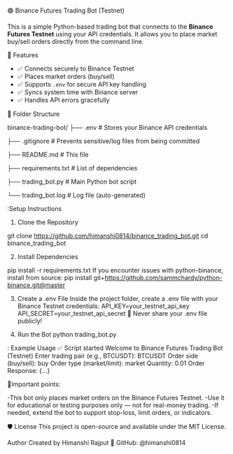 🟢 Binance Futures Trading Bot (Testnet)

This is a simple Python-based trading bot that connects to the **Binance Futures Testnet** using your API credentials. It allows you to place market buy/sell orders directly from the command line.

🚀 Features

- ✅ Connects securely to Binance Testnet
- ✅ Places market orders (buy/sell)
- ✅ Supports `.env` for secure API key handling
- ✅ Syncs system time with Binance server
- ✅ Handles API errors gracefully

 📁 Folder Structure
 
binance-trading-bot/
├── .env # Stores your Binance API credentials

├── .gitignore # Prevents sensitive/log files from being committed

├── README.md # This file

├── requirements.txt # List of dependencies

├── trading_bot.py # Main Python bot script

└── trading_bot.log # Log file (auto-generated)

:Setup Instructions

1. Clone the Repository
   
git clone https://github.com/himanshi0814/binance_trading_bot.git
cd binance_trading_bot

2. Install Dependencies
   
pip install -r requirements.txt
If you encounter issues with python-binance, install from source:
pip install git+https://github.com/sammchardy/python-binance.git@master

3. Create a .env File
Inside the project folder, create a .env file with your Binance Testnet credentials:
API_KEY=your_testnet_api_key
API_SECRET=your_testnet_api_secret
🚨 Never share your .env file publicly!

4. Run the Bot
python trading_bot.py

: Example Usage
✅ Script started
Welcome to Binance Futures Trading Bot (Testnet)
Enter trading pair (e.g., BTCUSDT): BTCUSDT
Order side (buy/sell): buy
Order type (market/limit): market
Quantity: 0.01
Order Response:
{...}

📌Important points:

-This bot only places market orders on the Binance Futures Testnet.
-Use it for educational or testing purposes only — not for real-money trading.
-If needed, extend the bot to support stop-loss, limit orders, or indicators.

🛡️ License
This project is open-source and available under the MIT License.

 Author
Created by Himanshi Rajput
🔗 GitHub: @himanshi0814










